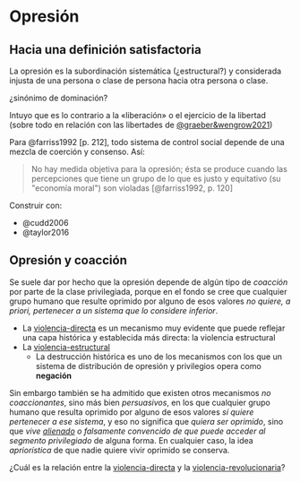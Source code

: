 # Opresión

## Hacia una definición satisfactoria

La opresión es la subordinación sistemática (¿estructural?) y considerada injusta de una persona o clase de persona hacia otra persona o clase.

¿sinónimo de dominación?

Intuyo que es lo contrario a la «liberación» o el ejercicio de la libertad (sobre todo en relación con las libertades de [@graeber&wengrow2021](@graeber&wengrow2021.md))

Para @farriss1992 [p. 212], todo sistema de control social depende de una mezcla de coerción y consenso. Así:

 >
 > No hay medida objetiva para la opresión; ésta se produce cuando las percepciones que tiene un grupo de lo que es justo y equitativo (su "economía moral") son violadas [@farriss1992, p. 120]

Construir con:

* @cudd2006
* @taylor2016

## Opresión y coacción

<!-- refactorizar para separar opresión de desigualdad -->

Se suele dar por hecho que la opresión depende de algún tipo de *coacción* por parte de la clase privilegiada, porque en el fondo se cree que cualquier grupo humano que resulte oprimido por alguno de esos valores *no quiere, a priori, pertenecer a un sistema que lo considere inferior*.

* La [violencia-directa](violencia-directa.md) es un mecanismo muy evidente que puede reflejar una capa histórica y establecida más directa: la violencia estructural
* La [violencia-estructural](violencia-estructural.md)
  * La destrucción histórica es uno de los mecanismos con los que un sistema de distribución de opresión y privilegios opera como **negación**

Sin embargo también se ha admitido que existen otros mecanismos *no coaccionantes*, sino más bien *persuasivos*, en los que cualquier grupo humano que resulta oprimido por alguno de esos valores *sí quiere pertenecer a ese sistema*, y eso no significa que *quiera ser oprimido*, sino que *vive [alienado](alienacion.md) o falsamente convencido de que puede acceder al segmento privilegiado* de alguna forma. En cualquier caso, la idea *apriorística* de que nadie quiere vivir oprimido se conserva.

¿Cuál es la relación entre la [violencia-directa](violencia-directa.md) y la [violencia-revolucionaria](violencia-revolucionaria.md)?
